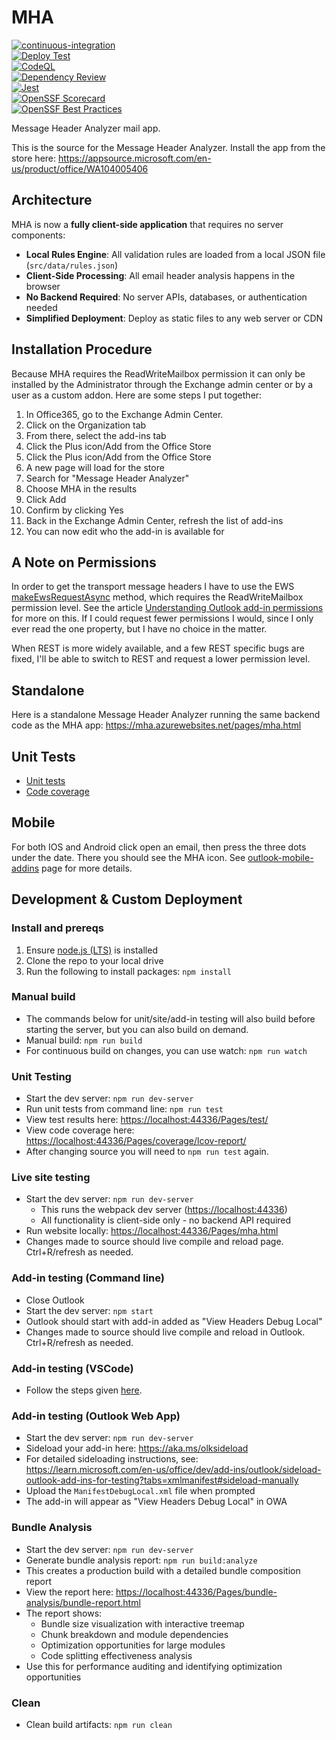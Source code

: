 # MHA

[![continuous-integration](https://github.com/microsoft/MHA/actions/workflows/build.yml/badge.svg)](https://github.com/microsoft/MHA/actions/workflows/build.yml)  
[![Deploy Test](https://github.com/microsoft/MHA/actions/workflows/buildDeployTest.yml/badge.svg)](https://github.com/microsoft/MHA/actions/workflows/buildDeployTest.yml)  
[![CodeQL](https://github.com/microsoft/MHA/actions/workflows/codeql.yml/badge.svg)](https://github.com/microsoft/MHA/actions/workflows/codeql.yml)  
[![Dependency Review](https://github.com/microsoft/MHA/actions/workflows/dependency-review.yml/badge.svg)](https://github.com/microsoft/MHA/actions/workflows/dependency-review.yml)  
[![Jest](https://github.com/microsoft/MHA/actions/workflows/jest.yml/badge.svg)](https://github.com/microsoft/MHA/actions/workflows/jest.yml)  
[![OpenSSF
Scorecard](https://api.securityscorecards.dev/projects/github.com/microsoft/MHA/badge)](https://scorecard.dev/viewer/?uri=github.com%2Fmicrosoft%2FMHA)  
[![OpenSSF Best Practices](https://bestpractices.coreinfrastructure.org/projects/7511/badge)](https://bestpractices.coreinfrastructure.org/projects/7511)

Message Header Analyzer mail app.

This is the source for the Message Header Analyzer. Install the app from the store here:
<https://appsource.microsoft.com/en-us/product/office/WA104005406>

## Architecture

MHA is now a **fully client-side application** that requires no server components:

- **Local Rules Engine**: All validation rules are loaded from a local JSON file (`src/data/rules.json`)
- **Client-Side Processing**: All email header analysis happens in the browser
- **No Backend Required**: No server APIs, databases, or authentication needed
- **Simplified Deployment**: Deploy as static files to any web server or CDN

## Installation Procedure

Because MHA requires the ReadWriteMailbox permission it can only be installed by the Administrator through the Exchange admin center or by a user as a custom addon. Here are some steps I put together:

1. In Office365, go to the Exchange Admin Center.
1. Click on the Organization tab
1. From there, select the add-ins tab
1. Click the Plus icon/Add from the Office Store
1. Click the Plus icon/Add from the Office Store
1. A new page will load for the store
1. Search for "Message Header Analyzer"
1. Choose MHA in the results
1. Click Add
1. Confirm by clicking Yes
1. Back in the Exchange Admin Center, refresh the list of add-ins
1. You can now edit who the add-in is available for

## A Note on Permissions

In order to get the transport message headers I have to use the EWS [makeEwsRequestAsync](https://learn.microsoft.com/en-us/javascript/api/outlook/office.mailbox?view=outlook-js-preview&preserve-view=true#outlook-office-mailbox-makeewsrequestasync-member(1)) method, which requires the ReadWriteMailbox permission level. See the article [Understanding Outlook add-in permissions](https://learn.microsoft.com/en-us/office/dev/add-ins/outlook/understanding-outlook-add-in-permissions) for more on this. If I could request fewer permissions I would, since I only ever read the one property, but I have no choice in the matter.

When REST is more widely available, and a few REST specific bugs are fixed, I'll be able to switch to REST and request a lower permission level.

## Standalone

Here is a standalone Message Header Analyzer running the same backend code as the MHA app:
<https://mha.azurewebsites.net/pages/mha.html>

## Unit Tests

- [Unit tests](https://mha.azurewebsites.net/Pages/test)
- [Code coverage](https://mha.azurewebsites.net/Pages/coverage/lcov-report)

## Mobile

For both IOS and Android click open an email, then press the three dots under the date. There you should see the MHA icon. See [outlook-mobile-addins](https://learn.microsoft.com/en-us/office/dev/add-ins/outlook/outlook-mobile-addins) page for more details.

## Development & Custom Deployment

### Install and prereqs

1. Ensure [node.js (LTS)](https://nodejs.org/en) is installed
1. Clone the repo to your local drive
1. Run the following to install packages: `npm install`

### Manual build

- The commands below for unit/site/add-in testing will also build before starting the server, but you can also build on demand.
- Manual build: `npm run build`
- For continuous build on changes, you can use watch: `npm run watch`

### Unit Testing

- Start the dev server: `npm run dev-server`
- Run unit tests from command line: `npm run test`
- View test results here: <https://localhost:44336/Pages/test/>
- View code coverage here: <https://localhost:44336/Pages/coverage/lcov-report/>
- After changing source you will need to `npm run test` again.

### Live site testing

- Start the dev server: `npm run dev-server`
  - This runs the webpack dev server (<https://localhost:44336>)
  - All functionality is client-side only - no backend API required
- Run website locally: <https://localhost:44336/Pages/mha.html>
- Changes made to source should live compile and reload page. Ctrl+R/refresh as needed.

### Add-in testing (Command line)

- Close Outlook
- Start the dev server: `npm start`
- Outlook should start with add-in added as "View Headers Debug Local"
- Changes made to source should live compile and reload in Outlook. Ctrl+R/refresh as needed.

### Add-in testing (VSCode)

- Follow the steps given [here](https://learn.microsoft.com/en-us/office/dev/add-ins/testing/debug-desktop-using-edge-chromium#use-the-visual-studio-code-debugger).

### Add-in testing (Outlook Web App)

- Start the dev server: `npm run dev-server`
- Sideload your add-in here: <https://aka.ms/olksideload>
- For detailed sideloading instructions, see: <https://learn.microsoft.com/en-us/office/dev/add-ins/outlook/sideload-outlook-add-ins-for-testing?tabs=xmlmanifest#sideload-manually>
- Upload the `ManifestDebugLocal.xml` file when prompted
- The add-in will appear as "View Headers Debug Local" in OWA

### Bundle Analysis

- Start the dev server: `npm run dev-server`
- Generate bundle analysis report: `npm run build:analyze`
- This creates a production build with a detailed bundle composition report
- View the report here: <https://localhost:44336/Pages/bundle-analysis/bundle-report.html>
- The report shows:
  - Bundle size visualization with interactive treemap
  - Chunk breakdown and module dependencies
  - Optimization opportunities for large modules
  - Code splitting effectiveness analysis
- Use this for performance auditing and identifying optimization opportunities

### Clean

- Clean build artifacts: `npm run clean`
